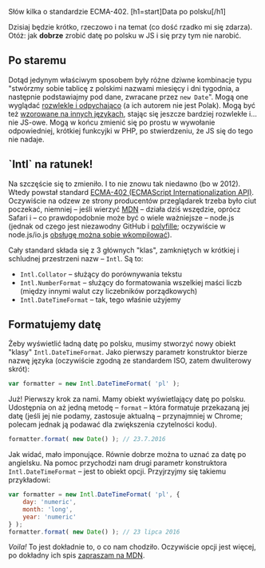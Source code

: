 <description>Słów kilka o standardzie ECMA-402.</description>
[h1=start]Data po polsku[/h1]

Dzisiaj będzie krótko, rzeczowo i na temat (co dość rzadko mi się zdarza). Otóż: jak <b>dobrze</b> zrobić datę po polsku w JS i się przy tym nie narobić.


<h2 id="po-staremu">Po staremu</h2>

Dotąd jedynym właściwym sposobem były różne dziwne kombinacje typu "stwórzmy sobie tablicę z polskimi nazwami miesięcy i dni tygodnia, a następnie podstawiajmy pod dane, zwracane przez `new Date`". Mogą one wyglądać [rozwlekle i odpychająco](http://webmade.org/porady/data-po-polsku-js.php) (a ich autorem nie jest Polak). Mogą być też [wzorowane na innych językach](http://phpjs.org/functions/strftime/), stając się jeszcze bardziej rozwlekłe i… nie JS-owe. Mogą w końcu zmienić się po prostu w wywołanie odpowiedniej, krótkiej funkcyjki w PHP, po stwierdzeniu, że JS się do tego nie nadaje.


<h2 id="Intl">`Intl` na ratunek!</h2>

Na szczęście się to zmieniło. I to nie znowu tak niedawno (bo w 2012). Wtedy powstał standard [ECMA-402 (ECMAScript Internationalization API)](http://www.ecma-international.org/ecma-402/1.0/). Oczywiście na odzew ze strony producentów przeglądarek trzeba było ciut poczekać, niemniej – jeśli wierzyć [MDN](https://developer.mozilla.org/en-US/docs/Web/JavaScript/Reference/Global_Objects/Intl#Browser_Compatibility) – działa dziś wszędzie, oprócz Safari i – co prawdopodobnie może być o wiele ważniejsze – node.js (jednak od czego jest niezawodny GitHub i [polyfille](https://github.com/andyearnshaw/Intl.js); oczywiście w node.js/io.js [obsługę można sobie wkompilować](https://github.com/nodejs/io.js#intl-ecma-402-support)).

Cały standard składa się z 3 głównych "klas", zamkniętych w krótkiej i schludnej przestrzeni nazw – `Intl`. Są to:


* `Intl.Collator` – służący do porównywania tekstu
* `Intl.NumberFormat` – służący do formatowania wszelkiej maści liczb (między innymi walut czy liczebników porządkowych)
* `Intl.DateTimeFormat` – tak, tego właśnie użyjemy




<h2 id="formatujemy">Formatujemy datę</h2>

Żeby wyświetlić ładną datę po polsku, musimy stworzyć nowy obiekt "klasy" `Intl.DateTimeFormat`. Jako pierwszy parametr konstruktor bierze nazwę języka (oczywiście zgodną ze standardem ISO, zatem dwuliterowy skrót):

```javascript
var formatter = new Intl.DateTimeFormat( 'pl' );
```

Już! Pierwszy krok za nami. Mamy obiekt wyświetlający datę po polsku. Udostępnia on aż jedną metodę – `format` – która formatuje przekazaną jej datę (jeśli jej nie podamy, zastosuje aktualną – przynajmniej w Chrome; polecam jednak ją podawać dla zwiększenia czytelności kodu).

```javascript
formatter.format( new Date() ); // 23.7.2016
```

Jak widać, mało imponujące. Równie dobrze można to uznać za datę po angielsku. Na pomoc przychodzi nam drugi parametr konstruktora `Intl.DateTimeFormat` – jest to obiekt opcji. Przyjrzyjmy się takiemu przykładowi:

```javascript
var formatter = new Intl.DateTimeFormat( 'pl', {
	day: 'numeric',
	month: 'long',
	year: 'numeric'
} );
formatter.format( new Date() ); // 23 lipca 2016
```

<i>Voila!</i> To jest dokładnie to, o co nam chodziło. Oczywiście opcji jest więcej, po dokładny ich spis [zapraszam na MDN](https://developer.mozilla.org/en-US/docs/Web/JavaScript/Reference/Global_Objects/DateTimeFormat#Parameters).
